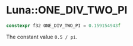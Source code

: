 # Luna::ONE_DIV_TWO_PI

```c++
constexpr f32 ONE_DIV_TWO_PI = 0.159154943f
```

The constant value `0.5 / pi`. 

